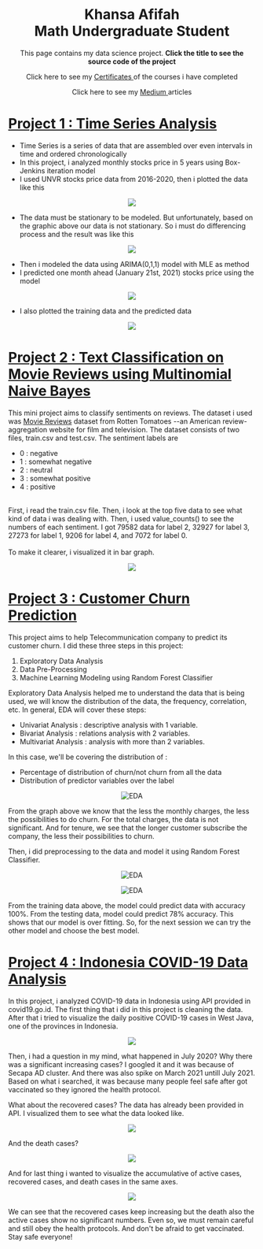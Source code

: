 <h1 align="center">
Khansa Afifah <br>
Math Undergraduate Student
</h1>
<p align="center"> This page contains my data science project. <b> Click the title to see the source code of the project </b></p>
<p align="center">Click here to see my <a href="https://drive.google.com/drive/folders/1cnvteGllhWqb4X4SYLl5syBD2S0pzJXd?usp=sharing">  Certificates </a>of the courses i have completed</p>
<p align="center"> Click here to see my <a href="https://khns26.medium.com/"> Medium </a>articles</p>

# [Project 1 : Time Series Analysis](https://github.com/khns26/mini_project/blob/90b98cbf188f9724876d4e5c2ede3dac06de1cfd/Time%20Series%20Forecasting.R)
- Time Series is a series of data that are assembled over even intervals in time and ordered chronologically
- In this project, i analyzed monthly stocks price in 5 years using Box-Jenkins iteration model
- I used UNVR stocks price data from 2016-2020, then i plotted the data like this
<p align="center">
<img src="https://github.com/khns26/mini_project/blob/main/plot%20df_ts.jpg?raw=true"/>
  </p>
  
- The data must be stationary to be modeled. But unfortunately, based on the graphic above our data is not stationary. So i must do differencing process and the result was like this
<p align="center">
<img src="https://github.com/khns26/mini_project/blob/main/plot%20df%20diff.jpg?raw=true"/>
  </p>

- Then i modeled the data using ARIMA(0,1,1) model with MLE as method
- I predicted one month ahead (January 21st, 2021) stocks price using the model
<p align="center">
<img src="https://github.com/khns26/mini_project/blob/main/plot%20ramal%20jan%2021.jpg?raw=true"/>
  </p>
  
- I also plotted the training data and the predicted data
<p align="center">
<img src="https://github.com/khns26/mini_project/blob/main/asli%20vs%20taksiran.jpg?raw=true"/>
  </p>

# [Project 2 : Text Classification on Movie Reviews using Multinomial Naive Bayes](https://github.com/khns26/mini_project/blob/main/Text%20Classification_MultinomialNB.ipynb)
This mini project aims to classify sentiments on reviews. The dataset i used was <a href='https://www.kaggle.com/c/sentiment-analysis-on-movie-reviews/data'>Movie Reviews</a> dataset from Rotten Tomatoes --an American review-aggregation website for film and television.  The dataset consists of two files, train.csv and test.csv. The sentiment labels are 
- 0 : negative
- 1 : somewhat negative
- 2 : neutral
- 3 : somewhat positive
- 4 : positive
<br>
First, i read the train.csv file. Then, i look at the top five data to see what kind of data i was dealing with. Then, i used value_counts() to see the numbers of each sentiment. I got 79582 data for label 2, 32927 for label 3, 27273 for label 1, 9206 for label 4, and 7072 for label 0. <br><br> To make it clearer, i visualized it in bar graph. <br>
<p align="center"> <img src="https://github.com/khns26/mini_project/blob/main/bar%20graph.png"></p>
                                                                                             

# [Project 3 : Customer Churn Prediction](https://github.com/khns26/Customer_Churn_Prediction)
This project aims to help Telecommunication company to predict its customer churn. I did these three steps in this project:
1. Exploratory Data Analysis
2. Data Pre-Processing
3. Machine Learning Modeling using Random Forest Classifier

Exploratory Data Analysis helped me to understand the data that is being used, we will know the distribution of the data, the frequency, correlation, etc. In general, EDA will cover these steps:
- Univariat Analysis : descriptive analysis with 1 variable.
- Bivariat Analysis : relations analysis with 2 variables.
- Multivariat Analysis : analysis with more than 2 variables.

In this case, we'll be covering the distribution of :
- Percentage of distribution of churn/not churn from all the data
- Distribution of predictor variables over the label

<p align="center">
  <img src="https://github.com/khns26/Customer_Churn_Prediction/blob/main/custchurn.png?raw=true" alt="EDA"/>
</p>

From the graph above we know that the less the monthly charges, the less the possibilities to do churn. For the total charges, the data is not significant. And for tenure, we see that the longer customer subscribe the company, the less their possibilities to churn. 

Then, i did preprocessing to the data and model it using Random Forest Classifier. 
<p align="center">
  <img src="https://github.com/khns26/Customer_Churn_Prediction/blob/main/Accuracy%20of%20training%20data.png?raw=true" alt="EDA"/>
</p>

<p align="center">
  <img src="https://github.com/khns26/Customer_Churn_Prediction/blob/main/Accuracy%20of%20testing%20data.png?raw=true" alt="EDA"/>
</p>

From the training data above, the model could predict data with accuracy 100%. From the testing data, model could predict 78% accuracy. This shows that our model is over fitting. So, for the next session we can try the other model and choose the best model.

# [Project 4 : Indonesia COVID-19 Data Analysis](https://github.com/khns26/Indonesia-COVID-19-Analysis-using-Python)
In this project, i analyzed COVID-19 data in Indonesia using API provided in covid19.go.id. The first thing that i did in this project is cleaning the data. After that i tried to visualize the daily positive COVID-19 cases in West Java, one of the provinces in Indonesia. 
<p align="center">
  <img src="https://github.com/khns26/Indonesia-COVID-19-Analysis-using-Python/blob/main/dailypositivewestjava.png?raw=true"/>
</p>

Then, i had a question in my mind, what happened in July 2020? Why there was a significant increasing cases? I googled it and it was because of Secapa AD cluster. And there was also spike on March 2021 untill July 2021. Based on what i searched, it was because many people feel safe after got vaccinated so they ignored the health protocol. 

What about the recovered cases? The data has already been provided in API. I visualized them to see what the data looked like.

<p align="center">
  <img src="https://github.com/khns26/Indonesia-COVID-19-Analysis-using-Python/blob/main/recovered.png?raw=true"/>
</p>

And the death cases?

<p align="center">
  <img src="https://github.com/khns26/Indonesia-COVID-19-Analysis-using-Python/blob/main/death.png?raw=true"/>
</p>

And for last thing i wanted to visualize the accumulative of active cases, recovered cases, and death cases in the same axes.

<p align="center">
  <img src="https://github.com/khns26/Indonesia-COVID-19-Analysis-using-Python/blob/main/dinamika.png?raw=true"/>
</p>

We can see that the recovered cases keep increasing but the death also the active cases show no significant numbers. Even so, we must remain careful and still obey the health protocols. And don't be afraid to get vaccinated. Stay safe everyone!
